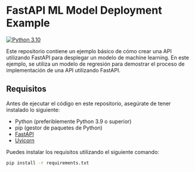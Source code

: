 # FastAPI ML Model Deployment Example

[![Python 3.10](https://img.shields.io/badge/Python-3.10-blue.svg)](https://www.python.org/downloads/release/python-310/)

Este repositorio contiene un ejemplo básico de cómo crear una API utilizando FastAPI para desplegar un modelo de machine learning. En este ejemplo, se utiliza un modelo de regresión para demostrar el proceso de implementación de una API utilizando FastAPI.

## Requisitos

Antes de ejecutar el código en este repositorio, asegúrate de tener instalado lo siguiente:

- Python (preferiblemente Python 3.9 o superior)
- pip (gestor de paquetes de Python)
- [FastAPI](https://fastapi.tiangolo.com/)
- [Uvicorn](https://www.uvicorn.org/)

Puedes instalar los requisitos utilizando el siguiente comando:

```bash
pip install -r requirements.txt
